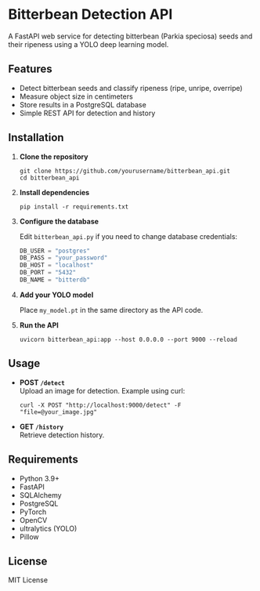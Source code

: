 # Bitterbean Detection API

A FastAPI web service for detecting bitterbean (Parkia speciosa) seeds and their ripeness using a YOLO deep learning model.

## Features

- Detect bitterbean seeds and classify ripeness (ripe, unripe, overripe)
- Measure object size in centimeters
- Store results in a PostgreSQL database
- Simple REST API for detection and history

## Installation

1. **Clone the repository**
    ```
    git clone https://github.com/yourusername/bitterbean_api.git
    cd bitterbean_api
    ```

2. **Install dependencies**
    ```
    pip install -r requirements.txt
    ```

3. **Configure the database**

    Edit `bitterbean_api.py` if you need to change database credentials:
    ```python
    DB_USER = "postgres"
    DB_PASS = "your_password"
    DB_HOST = "localhost"
    DB_PORT = "5432"
    DB_NAME = "bitterdb"
    ```

4. **Add your YOLO model**

    Place `my_model.pt` in the same directory as the API code.

5. **Run the API**
    ```
    uvicorn bitterbean_api:app --host 0.0.0.0 --port 9000 --reload
    ```

## Usage

- **POST `/detect`**  
  Upload an image for detection. Example using curl:
    ```
    curl -X POST "http://localhost:9000/detect" -F "file=@your_image.jpg"
    ```

- **GET `/history`**  
  Retrieve detection history.

## Requirements

- Python 3.9+
- FastAPI
- SQLAlchemy
- PostgreSQL
- PyTorch
- OpenCV
- ultralytics (YOLO)
- Pillow

## License

MIT License

